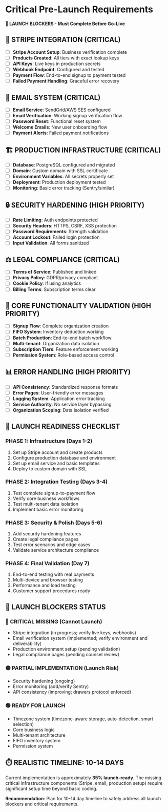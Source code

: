 
# Critical Pre-Launch Requirements

**🚨 LAUNCH BLOCKERS - Must Complete Before Go-Live**

## 🔐 **STRIPE INTEGRATION** (CRITICAL)
- [ ] **Stripe Account Setup**: Business verification complete
- [ ] **Products Created**: All tiers with exact lookup keys
- [ ] **API Keys**: Live keys in production secrets
- [ ] **Webhook Endpoint**: Configured and tested
- [ ] **Payment Flow**: End-to-end signup to payment tested
- [ ] **Failed Payment Handling**: Graceful error recovery

## 📧 **EMAIL SYSTEM** (CRITICAL)
- [ ] **Email Service**: SendGrid/AWS SES configured
- [ ] **Email Verification**: Working signup verification flow
- [ ] **Password Reset**: Functional reset system
- [ ] **Welcome Emails**: New user onboarding flow
- [ ] **Payment Alerts**: Failed payment notifications

## 🏗️ **PRODUCTION INFRASTRUCTURE** (CRITICAL)
- [ ] **Database**: PostgreSQL configured and migrated
- [ ] **Domain**: Custom domain with SSL certificate
- [ ] **Environment Variables**: All secrets properly set
- [ ] **Deployment**: Production deployment tested
- [ ] **Monitoring**: Basic error tracking (Sentry/similar)

## 🔒 **SECURITY HARDENING** (HIGH PRIORITY)
- [ ] **Rate Limiting**: Auth endpoints protected
- [ ] **Security Headers**: HTTPS, CSRF, XSS protection
- [ ] **Password Requirements**: Strength validation
- [ ] **Account Lockout**: Failed login protection
- [ ] **Input Validation**: All forms sanitized

## ⚖️ **LEGAL COMPLIANCE** (CRITICAL)
- [ ] **Terms of Service**: Published and linked
- [ ] **Privacy Policy**: GDPR/privacy compliant
- [ ] **Cookie Policy**: If using analytics
- [ ] **Billing Terms**: Subscription terms clear

## 🧪 **CORE FUNCTIONALITY VALIDATION** (HIGH PRIORITY)
- [ ] **Signup Flow**: Complete organization creation
- [ ] **FIFO System**: Inventory deduction working
- [ ] **Batch Production**: End-to-end batch workflow
- [ ] **Multi-tenant**: Organization data isolation
- [ ] **Subscription Tiers**: Feature enforcement working
- [ ] **Permission System**: Role-based access control

## 📊 **ERROR HANDLING** (HIGH PRIORITY)
- [ ] **API Consistency**: Standardized response formats
- [ ] **Error Pages**: User-friendly error messages
- [ ] **Logging System**: Application error tracking
- [ ] **Service Authority**: No service layer bypassing
- [ ] **Organization Scoping**: Data isolation verified

## 🎯 **LAUNCH READINESS CHECKLIST**

### **PHASE 1: Infrastructure (Days 1-2)**
1. Set up Stripe account and create products
2. Configure production database and environment
3. Set up email service and basic templates
4. Deploy to custom domain with SSL

### **PHASE 2: Integration Testing (Days 3-4)**
1. Test complete signup-to-payment flow
2. Verify core business workflows
3. Test multi-tenant data isolation
4. Implement basic error monitoring

### **PHASE 3: Security & Polish (Days 5-6)**
1. Add security hardening features
2. Create legal compliance pages
3. Test error scenarios and edge cases
4. Validate service architecture compliance

### **PHASE 4: Final Validation (Day 7)**
1. End-to-end testing with real payments
2. Multi-device and browser testing
3. Performance and load testing
4. Customer support procedures ready

## 🚫 **LAUNCH BLOCKERS STATUS**

### **🔴 CRITICAL MISSING (Cannot Launch)**
- Stripe integration (in progress; verify live keys, webhooks)
- Email verification system (implemented; verify environment and deliverability)
- Production environment setup (pending validation)
- Legal compliance pages (pending counsel review)

### **🟡 PARTIAL IMPLEMENTATION (Launch Risk)**
- Security hardening (ongoing)
- Error monitoring (add/verify Sentry)
- API consistency (improving; drawers protocol enforced)

### **🟢 READY FOR LAUNCH**
- Timezone system (timezone-aware storage, auto-detection, smart selection)
- Core business logic
- Multi-tenant architecture
- FIFO inventory system
- Permission system

## ⏱️ **REALISTIC TIMELINE: 10-14 DAYS**

Current implementation is approximately **35% launch-ready**. The missing critical infrastructure components (Stripe, email, production setup) require significant setup time beyond basic coding.

**Recommendation**: Plan for 10-14 day timeline to safely address all launch blockers and critical requirements.
